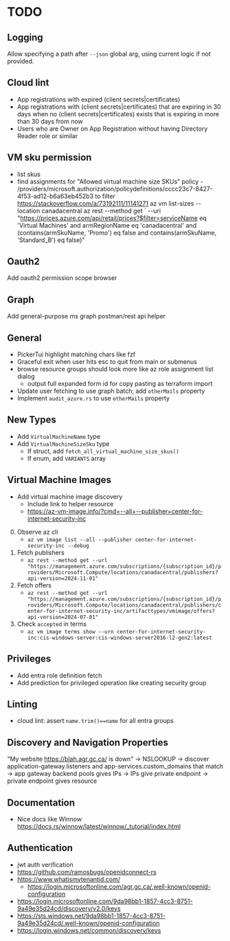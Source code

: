 # TODO

## Logging

Allow specifying a path after `--json` global arg, using current logic if not provided.

## Cloud lint

- App registrations with expired (client secrets|certificates)
- App registrations with (client secrets|certificates) that are expiring in 30 days when no (client secrets|certificates) exists that is expiring in more than 30 days from now
- Users who are Owner on App Registration without having Directory Reader role or similar

## VM sku permission

- list skus
- find assignments for "Allowed virtual machine size SKUs" policy - /providers/microsoft.authorization/policydefinitions/cccc23c7-8427-4f53-ad12-b6a63eb452b3 to filter
https://stackoverflow.com/a/73192111/11141271
az vm list-sizes --location canadacentral
az rest --method get `
  --uri "https://prices.azure.com/api/retail/prices?$filter=serviceName eq 'Virtual Machines' and armRegionName eq 'canadacentral' and (contains(armSkuName, 'Promo') eq false and contains(armSkuName, 'Standard_B') eq false)"

## Oauth2

Add oauth2 permission scope browser

## Graph

Add general-purpose ms graph postman/rest api helper

## General

- PickerTui highlight matching chars like fzf
- Graceful exit when user hits esc to quit from main or submenus
- browse resource groups should look more like az role assignment list dialog
    - output full expanded form id for copy pasting as terraform import
- Update user fetching to use graph batch; add `otherMails` property
- Implement `audit_azure.rs` to use `otherMails` property

## New Types

- Add `VirtualMachineName` type
- Add `VirtualMachineSizeSku` type
    - If struct, add `fetch_all_virtual_machine_size_skus()`
    - If enum, add `VARIANTS` array
    

## Virtual Machine Images

- Add virtual machine image discovery
    - Include link to helper resource
    - https://az-vm-image.info/?cmd=--all+--publisher+center-for-internet-security-inc


0. Observe az cli
    - `az vm image list --all --publisher center-for-internet-security-inc --debug`
1. Fetch publishers
    - `az rest --method get --url "https://management.azure.com/subscriptions/{subscription_id}/providers/Microsoft.Compute/locations/canadacentral/publishers?api-version=2024-11-01"`
2. Fetch offers
    - `az rest --method get --url "https://management.azure.com/subscriptions/{subscription_id}/providers/Microsoft.Compute/locations/canadacentral/publishers/center-for-internet-security-inc/artifacttypes/vmimage/offers?api-version=2024-07-01"`
3. Check `accepted` in terms
    - `az vm image terms show --urn center-for-internet-security-inc:cis-windows-server:cis-windows-server2016-l2-gen2:latest`

## Privileges

- Add entra role definition fetch
- Add prediction for privileged operation like creating security group

## Linting

- cloud lint: assert `name.trim()==name` for all entra groups

## Discovery and Navigation Properties

"My website https://blah.agr.gc.ca/ is down"
-> NSLOOKUP
-> discover application-gateway.listeners and app-services.custom_domains that match
-> app gateway backend pools gives IPs
-> IPs give private endpoint
-> private endpoint gives resource

## Documentation

- Nice docs like Winnow https://docs.rs/winnow/latest/winnow/_tutorial/index.html

## Authentication

- jwt auth verification
- https://github.com/ramosbugs/openidconnect-rs
- https://www.whatismytenantid.com/
    - https://login.microsoftonline.com/agr.gc.ca/.well-known/openid-configuration
- https://login.microsoftonline.com/9da98bb1-1857-4cc3-8751-9a49e35d24cd/discovery/v2.0/keys
- https://sts.windows.net/9da98bb1-1857-4cc3-8751-9a49e35d24cd/.well-known/openid-configuration
- https://login.windows.net/common/discovery/keys
